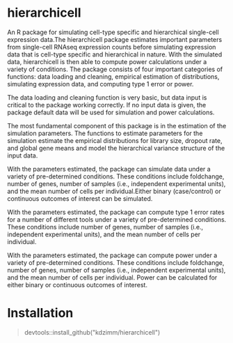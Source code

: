 # hierarchicell
An R package for simulating cell-type specific and hierarchical single-cell 
expression data.The hierarchicell package estimates important parameters from
single-cell RNAseq expression counts before simulating expression data that
is cell-type specific and hierarchical in nature. With the simulated data,
hierarchicell is then able to compute power calculations under a variety of
conditions. The package consists of four important categories of functions:
data loading and cleaning, empirical estimation of distributions,
simulating expression data, and computing type 1 error or power.

The data loading and cleaning function is very basic, but data input is
critical to the package working correctly. If no input data is given, the
package default data will be used for simulation and power calculations.

The most fundamental component of this package is in the estimation of the
simulation parameters. The functions to estimate parameters for the
simulation estimate the empirical distributions for library size, dropout
rate, and global gene means and model the hierarchical variance structure
of the input data. 

With the parameters estimated, the package can simulate data under a
variety of pre-determined conditions. These conditions include foldchange,
number of genes, number of samples (i.e., independent experimental units),
and the mean number of cells per individual.Either binary (case/control)
or continuous outcomes of interest can be simulated. 

With the parameters estimated, the package can compute type 1 error rates
for a number of different tools under a variety of pre-determined
conditions. These conditions include number of genes, number of samples
(i.e., independent experimental units), and the mean number of cells per
individual. 

With the parameters estimated, the package can compute power under a
variety of pre-determined conditions. These conditions include foldchange,
number of genes, number of samples (i.e., independent experimental units),
and the mean number of cells per individual. Power can be calculated for 
either binary or continuous outcomes of interest. 

# Installation

> devtools::install_github("kdzimm/hierarchicell")

